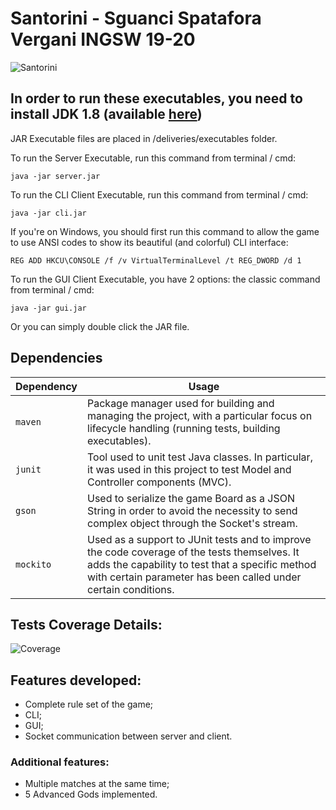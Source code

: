 # Santorini - Sguanci Spatafora Vergani INGSW 19-20
![Santorini](https://i.ibb.co/nszm4hX/santorini-logo.png)

## In order to run these executables, you need to install JDK 1.8 (available [here](https://www.oracle.com/java/technologies/javase/javase-jdk8-downloads.html))

JAR Executable files are placed in /deliveries/executables folder.

To run the Server Executable, run this command from terminal / cmd:

```
java -jar server.jar
```

To run the CLI Client Executable, run this command from terminal / cmd:

```
java -jar cli.jar
```

If you're on Windows, you should first run this command to allow the game to use ANSI codes to show its beautiful (and colorful) CLI interface:

```
REG ADD HKCU\CONSOLE /f /v VirtualTerminalLevel /t REG_DWORD /d 1
```

To run the GUI Client Executable, you have 2 options: the classic command from terminal / cmd:

```
java -jar gui.jar
```

Or you can simply double click the JAR file.

## Dependencies

| Dependency | Usage |
| --- | --- |
| `maven` | Package manager used for building and managing the project, with a particular focus on lifecycle handling (running tests, building executables). |
| `junit` | Tool used to unit test Java classes. In particular, it was used in this project to test Model and Controller components (MVC). |
| `gson` | Used to serialize the game Board as a JSON String in order to avoid the necessity to send complex object through the Socket's stream. |
| `mockito` | Used as a support to JUnit tests and to improve the code coverage of the tests themselves. It adds the capability to test that a specific method with certain parameter has been called under certain conditions. |

## Tests Coverage Details:

![Coverage](https://i.ibb.co/9H0zSVj/coverage-details-readme.png)

## Features developed:

- Complete rule set of the game;
- CLI;
- GUI;
- Socket communication between server and client.

### Additional features:

- Multiple matches at the same time;
- 5 Advanced Gods implemented.

